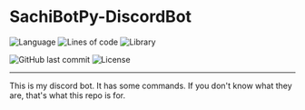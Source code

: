 # SachiBotPy-DiscordBot 
![Language](https://img.shields.io/github/languages/top/smallpepperz/sachibotpy) ![Lines of code](https://img.shields.io/tokei/lines/github/SmallPepperZ/SachiBotPy)
![Library](https://img.shields.io/badge/Library-Discord.py-informational?logo=discord&logoColor=white&link=https://github.com/Rapptz/discord.py) 
<!--- ![Quality](https://img.shields.io/scrutinizer/quality/g/SmallPepperZ/SachiBotPy/development?label=Code%20Quality&logo=python&logoColor=FFFFFF)-->
![GitHub last commit](https://img.shields.io/github/last-commit/SmallPepperZ/SachiBotPy/development?logo=git&logoColor=FFFFFF)
![License](https://img.shields.io/github/license/SmallPepperZ/SachiBotPy)

---
This is my discord bot. It has some commands. If you don't know what they are, that's what this repo is for.
